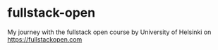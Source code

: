 # fullstack-open
My journey with the fullstack open course by University of Helsinki on https://fullstackopen.com
